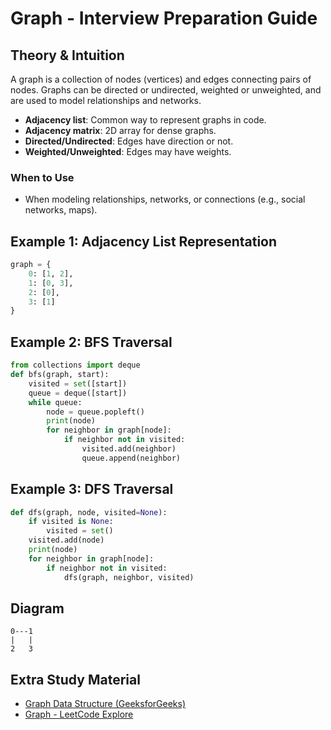 # Graph - Interview Preparation Guide

## Theory & Intuition
A graph is a collection of nodes (vertices) and edges connecting pairs of nodes. Graphs can be directed or undirected, weighted or unweighted, and are used to model relationships and networks.

- **Adjacency list**: Common way to represent graphs in code.
- **Adjacency matrix**: 2D array for dense graphs.
- **Directed/Undirected**: Edges have direction or not.
- **Weighted/Unweighted**: Edges may have weights.

### When to Use
- When modeling relationships, networks, or connections (e.g., social networks, maps).

## Example 1: Adjacency List Representation
```python
graph = {
    0: [1, 2],
    1: [0, 3],
    2: [0],
    3: [1]
}
```

## Example 2: BFS Traversal
```python
from collections import deque
def bfs(graph, start):
    visited = set([start])
    queue = deque([start])
    while queue:
        node = queue.popleft()
        print(node)
        for neighbor in graph[node]:
            if neighbor not in visited:
                visited.add(neighbor)
                queue.append(neighbor)
```

## Example 3: DFS Traversal
```python
def dfs(graph, node, visited=None):
    if visited is None:
        visited = set()
    visited.add(node)
    print(node)
    for neighbor in graph[node]:
        if neighbor not in visited:
            dfs(graph, neighbor, visited)
```

## Diagram
```
0---1
|   |
2   3
```

## Extra Study Material
- [Graph Data Structure (GeeksforGeeks)](https://www.geeksforgeeks.org/graph-data-structure-and-algorithms/)
- [Graph - LeetCode Explore](https://leetcode.com/explore/learn/card/graph/)
